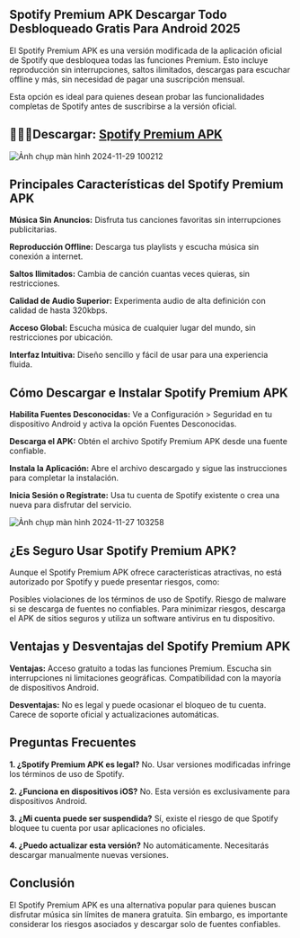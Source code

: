 ## Spotify Premium APK Descargar Todo Desbloqueado Gratis Para Android 2025
El Spotify Premium APK es una versión modificada de la aplicación oficial de Spotify que desbloquea todas las funciones Premium. Esto incluye reproducción sin interrupciones, saltos ilimitados, descargas para escuchar offline y más, sin necesidad de pagar una suscripción mensual.

Esta opción es ideal para quienes desean probar las funcionalidades completas de Spotify antes de suscribirse a la versión oficial.

## 🌈🙋‍♀️Descargar: [Spotify Premium APK](https://spotify-apk.modilimitado.io)

![Ảnh chụp màn hình 2024-11-29 100212](https://github.com/user-attachments/assets/d3e33e16-9a50-44c4-b95b-561978b2ae72)

## Principales Características del Spotify Premium APK

**Música Sin Anuncios:**
Disfruta tus canciones favoritas sin interrupciones publicitarias.

**Reproducción Offline:**
Descarga tus playlists y escucha música sin conexión a internet.

**Saltos Ilimitados:**
Cambia de canción cuantas veces quieras, sin restricciones.

**Calidad de Audio Superior:**
Experimenta audio de alta definición con calidad de hasta 320kbps.

**Acceso Global:**
Escucha música de cualquier lugar del mundo, sin restricciones por ubicación.

**Interfaz Intuitiva:**
Diseño sencillo y fácil de usar para una experiencia fluida.

## Cómo Descargar e Instalar Spotify Premium APK

**Habilita Fuentes Desconocidas:**
Ve a Configuración > Seguridad en tu dispositivo Android y activa la opción Fuentes Desconocidas.

**Descarga el APK:**
Obtén el archivo Spotify Premium APK desde una fuente confiable.

**Instala la Aplicación:**
Abre el archivo descargado y sigue las instrucciones para completar la instalación.

**Inicia Sesión o Regístrate:**
Usa tu cuenta de Spotify existente o crea una nueva para disfrutar del servicio.

![Ảnh chụp màn hình 2024-11-27 103258](https://github.com/user-attachments/assets/349981ab-2696-41c2-b253-59a575897a9b)

## ¿Es Seguro Usar Spotify Premium APK?
Aunque el Spotify Premium APK ofrece características atractivas, no está autorizado por Spotify y puede presentar riesgos, como:

Posibles violaciones de los términos de uso de Spotify.
Riesgo de malware si se descarga de fuentes no confiables.
Para minimizar riesgos, descarga el APK de sitios seguros y utiliza un software antivirus en tu dispositivo.

## Ventajas y Desventajas del Spotify Premium APK

**Ventajas:**
Acceso gratuito a todas las funciones Premium.
Escucha sin interrupciones ni limitaciones geográficas.
Compatibilidad con la mayoría de dispositivos Android.

**Desventajas:**
No es legal y puede ocasionar el bloqueo de tu cuenta.
Carece de soporte oficial y actualizaciones automáticas.

## Preguntas Frecuentes

**1. ¿Spotify Premium APK es legal?**
No. Usar versiones modificadas infringe los términos de uso de Spotify.

**2. ¿Funciona en dispositivos iOS?**
No. Esta versión es exclusivamente para dispositivos Android.

**3. ¿Mi cuenta puede ser suspendida?**
Sí, existe el riesgo de que Spotify bloquee tu cuenta por usar aplicaciones no oficiales.

**4. ¿Puedo actualizar esta versión?**
No automáticamente. Necesitarás descargar manualmente nuevas versiones.

## Conclusión
El Spotify Premium APK es una alternativa popular para quienes buscan disfrutar música sin límites de manera gratuita. Sin embargo, es importante considerar los riesgos asociados y descargar solo de fuentes confiables.

